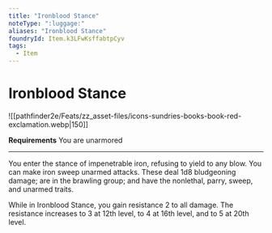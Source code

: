 ```yaml
---
title: "Ironblood Stance"
noteType: ":luggage:"
aliases: "Ironblood Stance"
foundryId: Item.k3LFwKsffabtpCyv
tags:
  - Item
---
```


# Ironblood Stance
![[pathfinder2e/Feats/zz_asset-files/icons-sundries-books-book-red-exclamation.webp|150]]

**Requirements** You are unarmored

* * *

You enter the stance of impenetrable iron, refusing to yield to any blow. You can make iron sweep unarmed attacks. These deal 1d8 bludgeoning damage; are in the brawling group; and have the nonlethal, parry, sweep, and unarmed traits.

While in Ironblood Stance, you gain resistance 2 to all damage. The resistance increases to 3 at 12th level, to 4 at 16th level, and to 5 at 20th level.

